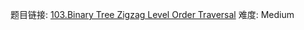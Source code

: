 题目链接: [103.Binary Tree Zigzag Level Order Traversal][1]
难度: Medium

[1]: https://leetcode.com/problems/binary-tree-zigzag-level-order-traversal/
